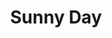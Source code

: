 ---
title: Sunny Day
desc: Imagining and depicting sustainable tommorrow and future of technology with XR and Wearable.
caption: National Research Foundation
brief: CUBE is an interface and interaction design project that researched what kind of interaction people can do in the moving medium - mobility(cars) - when the fourth stage of autonomous driving is commercialized in the future.
context: With Auto driving 4.0, People will have more spare time in vehicles in the future. To imagine various scenarios and design an interface for them is needed.
solution: Came up with Multi-modal, Surface shifting Interface and Seat
skill_role: HCI Design, User Research, Prototyping
type: Human-Computer Interaction, UX Design
timeline: 2022.03 ~ 2022.12
duration: N months
associations: Human Augmentation Lab at ETRI, EnSepTion
collaborators: Gwonu Ryu, Dabin Kim
professor: Yongsoon Choi Ph.D
links: [
    ['link name', 'https://naver.com'], 
    ['other link name', 'https://google.com'], 
    ['another link name', 'https://daum.net']
]
hero: https://portfolio-22.s3.ap-northeast-2.amazonaws.com/illogical-love_hero.jpg
gallery: [
    'https://portfolio-22.s3.ap-northeast-2.amazonaws.com/illogical-love_hero.jpg',
    'https://portfolio-22.s3.ap-northeast-2.amazonaws.com/illogical-love_hero.jpg',
    'https://portfolio-22.s3.ap-northeast-2.amazonaws.com/illogical-love_hero.jpg',
    'https://portfolio-22.s3.ap-northeast-2.amazonaws.com/illogical-love_hero.jpg',
    'https://portfolio-22.s3.ap-northeast-2.amazonaws.com/illogical-love_hero.jpg',
    'https://portfolio-22.s3.ap-northeast-2.amazonaws.com/illogical-love_hero.jpg',
    'https://portfolio-22.s3.ap-northeast-2.amazonaws.com/illogical-love_hero.jpg',
]
process: [
    ['1. some text describes process', 'https://portfolio-22.s3.ap-northeast-2.amazonaws.com/illogical-love_hero.jpg'],
    ['2. some text describes process', 'https://portfolio-22.s3.ap-northeast-2.amazonaws.com/illogical-love_hero.jpg'],
    ['3. some text describes process', 'https://portfolio-22.s3.ap-northeast-2.amazonaws.com/illogical-love_hero.jpg'],
]
order: 1
slug: sunny-day-1
---